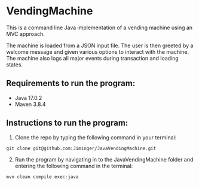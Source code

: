VendingMachine
=================
This is a command line Java implementation of a vending machine using an MVC approach.

The machine is loaded from a JSON input file. The user is then greeted by a welcome message
and given various options to interact with the machine. The machine also logs all major events 
during transaction and loading states.

Requirements to run the program:
--------------------------------
<ul>
<li>Java 17.0.2</li>
<li>Maven 3.8.4</li>
</ul>

Instructions to run the program:
--------------------------------


1. Clone the repo by typing the following command in your terminal:
```
git clone git@github.com:Jiminger/JavaVendingMachine.git
```

2. Run the program by navigating in to the JavaVendingMachine folder and entering the following command in the terminal:
```
mvn clean compile exec:java
```
